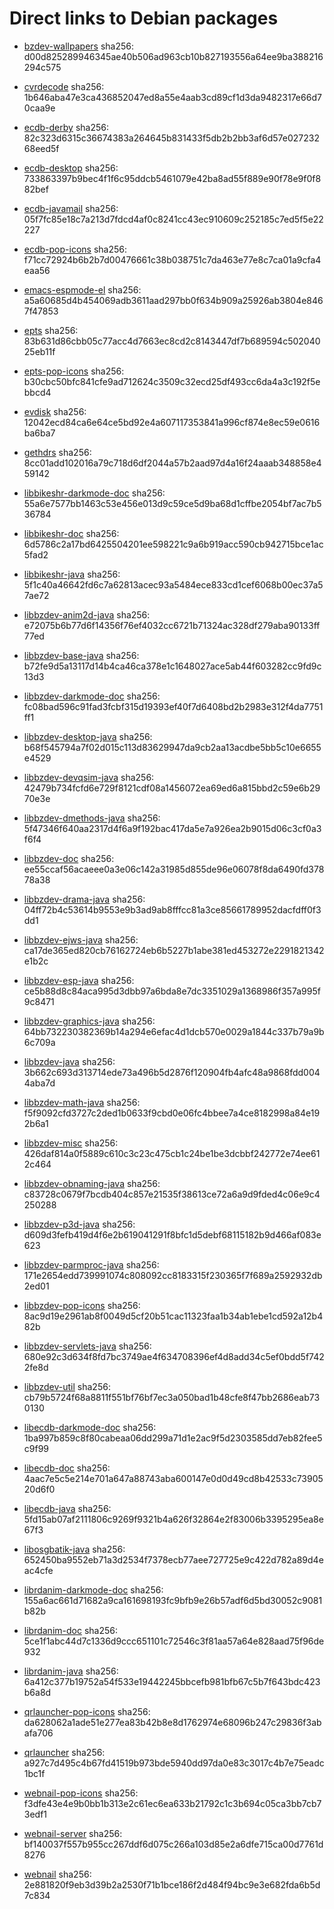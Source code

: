 # Direct links to Debian packages
 
  - [bzdev-wallpapers](./archive/pool/contrib/b/bzdev-wallpapers/bzdev-wallpapers_1.0.0_all.deb)
    sha256: d00d825289946345ae40b506ad963cb10b827193556a64ee9ba388216294c575
 
  - [cvrdecode](./archive/pool/contrib/c/cvrdecode/cvrdecode_1.4_all.deb)
    sha256: 1b646aba47e3ca436852047ed8a55e4aab3cd89cf1d3da9482317e66d70caa9e
 
  - [ecdb-derby](./archive/pool/contrib/e/ecdb-derby/ecdb-derby_0.1.8_all.deb)
    sha256: 82c323d6315c36674383a264645b831433f5db2b2bb3af6d57e02723268eed5f
 
  - [ecdb-desktop](./archive/pool/contrib/e/ecdb-desktop/ecdb-desktop_0.1.8_all.deb)
    sha256: 733863397b9bec4f1f6c95ddcb5461079e42ba8ad55f889e90f78e9f0f882bef
 
  - [ecdb-javamail](./archive/pool/contrib/e/ecdb-javamail/ecdb-javamail_0.1.7_all.deb)
    sha256: 05f7fc85e18c7a213d7fdcd4af0c8241cc43ec910609c252185c7ed5f5e22227
 
  - [ecdb-pop-icons](./archive/pool/contrib/e/ecdb-pop-icons/ecdb-pop-icons_0.1.8_all.deb)
    sha256: f71cc72924b6b2b7d00476661c38b038751c7da463e77e8c7ca01a9cfa4eaa56
 
  - [emacs-espmode-el](./archive/pool/contrib/e/emacs-espmode-el/emacs-espmode-el_1.1_all.deb)
    sha256: a5a60685d4b454069adb3611aad297bb0f634b909a25926ab3804e8467f47853
 
  - [epts](./archive/pool/contrib/e/epts/epts_1.1.36_all.deb)
    sha256: 83b631d86cbb05c77acc4d7663ec8cd2c8143447df7b689594c50204025eb11f
 
  - [epts-pop-icons](./archive/pool/contrib/e/epts-pop-icons/epts-pop-icons_1.1.36_all.deb)
    sha256: b30cbc50bfc841cfe9ad712624c3509c32ecd25df493cc6da4a3c192f5ebbcd4
 
  - [evdisk](./archive/pool/contrib/e/evdisk/evdisk_1.13.1_all.deb)
    sha256: 12042ecd84ca6e64ce5bd92e4a607117353841a996cf874e8ec59e0616ba6ba7
 
  - [gethdrs](./archive/pool/contrib/g/gethdrs/gethdrs_1.1.1_all.deb)
    sha256: 8cc01add102016a79c718d6df2044a57b2aad97d4a16f24aaab348858e459142
 
  - [libbikeshr-darkmode-doc](./archive/pool/contrib/libb/libbikeshr-darkmode-doc/libbikeshr-darkmode-doc_1.4.9_all.deb)
    sha256: 55a6e7577bb1463c53e456e013d9c59ce5d9ba68d1cffbe2054bf7ac7b536784
 
  - [libbikeshr-doc](./archive/pool/contrib/libb/libbikeshr-doc/libbikeshr-doc_1.4.9_all.deb)
    sha256: 6d5786c2a17bd6425504201ee598221c9a6b919acc590cb942715bce1ac5fad2
 
  - [libbikeshr-java](./archive/pool/contrib/libb/libbikeshr-java/libbikeshr-java_1.4.9_all.deb)
    sha256: 5f1c40a46642fd6c7a62813acec93a5484ece833cd1cef6068b00ec37a57ae72
 
  - [libbzdev-anim2d-java](./archive/pool/contrib/libb/libbzdev-anim2d-java/libbzdev-anim2d-java_2.1.116_all.deb)
    sha256: e72075b6b77d6f14356f76ef4032cc6721b71324ac328df279aba90133ff77ed
 
  - [libbzdev-base-java](./archive/pool/contrib/libb/libbzdev-base-java/libbzdev-base-java_2.1.116_all.deb)
    sha256: b72fe9d5a13117d14b4ca46ca378e1c1648027ace5ab44f603282cc9fd9c13d3
 
  - [libbzdev-darkmode-doc](./archive/pool/contrib/libb/libbzdev-darkmode-doc/libbzdev-darkmode-doc_2.1.116_all.deb)
    sha256: fc08bad596c91fad3fcbf315d19393ef40f7d6408bd2b2983e312f4da7751ff1
 
  - [libbzdev-desktop-java](./archive/pool/contrib/libb/libbzdev-desktop-java/libbzdev-desktop-java_2.1.116_all.deb)
    sha256: b68f545794a7f02d015c113d83629947da9cb2aa13acdbe5bb5c10e6655e4529
 
  - [libbzdev-devqsim-java](./archive/pool/contrib/libb/libbzdev-devqsim-java/libbzdev-devqsim-java_2.1.116_all.deb)
    sha256: 42479b734fcfd6e729f8121cdf08a1456072ea69ed6a815bbd2c59e6b2970e3e
 
  - [libbzdev-dmethods-java](./archive/pool/contrib/libb/libbzdev-dmethods-java/libbzdev-dmethods-java_2.1.116_all.deb)
    sha256: 5f47346f640aa2317d4f6a9f192bac417da5e7a926ea2b9015d06c3cf0a3f6f4
 
  - [libbzdev-doc](./archive/pool/contrib/libb/libbzdev-doc/libbzdev-doc_2.1.116_all.deb)
    sha256: ee55ccaf56acaeee0a3e06c142a31985d855de96e06078f8da6490fd37878a38
 
  - [libbzdev-drama-java](./archive/pool/contrib/libb/libbzdev-drama-java/libbzdev-drama-java_2.1.116_all.deb)
    sha256: 04ff72b4c53614b9553e9b3ad9ab8fffcc81a3ce85661789952dacfdff0f3dd1
 
  - [libbzdev-ejws-java](./archive/pool/contrib/libb/libbzdev-ejws-java/libbzdev-ejws-java_2.1.116_all.deb)
    sha256: ca17de365ed820cb76162724eb6b5227b1abe381ed453272e2291821342e1b2c
 
  - [libbzdev-esp-java](./archive/pool/contrib/libb/libbzdev-esp-java/libbzdev-esp-java_2.1.116_all.deb)
    sha256: ce5b88d8c84aca995d3dbb97a6bda8e7dc3351029a1368986f357a995f9c8471
 
  - [libbzdev-graphics-java](./archive/pool/contrib/libb/libbzdev-graphics-java/libbzdev-graphics-java_2.1.116_all.deb)
    sha256: 64bb732230382369b14a294e6efac4d1dcb570e0029a1844c337b79a9b6c709a
 
  - [libbzdev-java](./archive/pool/contrib/libb/libbzdev-java/libbzdev-java_2.1.116_all.deb)
    sha256: 3b662c693d313714ede73a496b5d2876f120904fb4afc48a9868fdd0044aba7d
 
  - [libbzdev-math-java](./archive/pool/contrib/libb/libbzdev-math-java/libbzdev-math-java_2.1.116_all.deb)
    sha256: f5f9092cfd3727c2ded1b0633f9cbd0e06fc4bbee7a4ce8182998a84e192b6a1
 
  - [libbzdev-misc](./archive/pool/contrib/libb/libbzdev-misc/libbzdev-misc_2.1.116_all.deb)
    sha256: 426daf814a0f5889c610c3c23c475cb1c24be1be3dcbbf242772e74ee612c464
 
  - [libbzdev-obnaming-java](./archive/pool/contrib/libb/libbzdev-obnaming-java/libbzdev-obnaming-java_2.1.116_all.deb)
    sha256: c83728c0679f7bcdb404c857e21535f38613ce72a6a9d9fded4c06e9c4250288
 
  - [libbzdev-p3d-java](./archive/pool/contrib/libb/libbzdev-p3d-java/libbzdev-p3d-java_2.1.116_all.deb)
    sha256: d609d3fefb419d4f6e2b619041291f8bfc1d5debf68115182b9d466af083e623
 
  - [libbzdev-parmproc-java](./archive/pool/contrib/libb/libbzdev-parmproc-java/libbzdev-parmproc-java_2.1.116_all.deb)
    sha256: 171e2654edd739991074c808092cc8183315f230365f7f689a2592932db2ed01
 
  - [libbzdev-pop-icons](./archive/pool/contrib/libb/libbzdev-pop-icons/libbzdev-pop-icons_2.1.116_all.deb)
    sha256: 8ac9d19e2961ab8f0049d5cf20b51cac11323faa1b34ab1ebe1cd592a12b482b
 
  - [libbzdev-servlets-java](./archive/pool/contrib/libb/libbzdev-servlets-java/libbzdev-servlets-java_2.1.116_all.deb)
    sha256: 680e92c3d634f8fd7bc3749ae4f634708396ef4d8add34c5ef0bdd5f7422fe8d
 
  - [libbzdev-util](./archive/pool/contrib/libb/libbzdev-util/libbzdev-util_2.1.116_all.deb)
    sha256: cb79b5724f68a8811f551bf76bf7ec3a050bad1b48cfe8f47bb2686eab730130
 
  - [libecdb-darkmode-doc](./archive/pool/contrib/libe/libecdb-darkmode-doc/libecdb-darkmode-doc_0.1.7_all.deb)
    sha256: 1ba997b859c8f80cabeaa06dd299a71d1e2ac9f5d2303585dd7eb82fee5c9f99
 
  - [libecdb-doc](./archive/pool/contrib/libe/libecdb-doc/libecdb-doc_0.1.7_all.deb)
    sha256: 4aac7e5c5e214e701a647a88743aba600147e0d0d49cd8b42533c7390520d6f0
 
  - [libecdb-java](./archive/pool/contrib/libe/libecdb-java/libecdb-java_0.1.7_all.deb)
    sha256: 5fd15ab07af2111806c9269f9321b4a626f32864e2f83006b3395295ea8e67f3
 
  - [libosgbatik-java](./archive/pool/contrib/libo/libosgbatik-java/libosgbatik-java_0.4.2_all.deb)
    sha256: 652450ba9552eb71a3d2534f7378ecb77aee727725e9c422d782a89d4eac4cfe
 
  - [librdanim-darkmode-doc](./archive/pool/contrib/libr/librdanim-darkmode-doc/librdanim-darkmode-doc_1.4.13_all.deb)
    sha256: 155a6ac661d71682a9ca161698193fc9bfb9e26b57adf6d5bd30052c9081b82b
 
  - [librdanim-doc](./archive/pool/contrib/libr/librdanim-doc/librdanim-doc_1.4.13_all.deb)
    sha256: 5ce1f1abc44d7c1336d9ccc651101c72546c3f81aa57a64e828aad75f96de932
 
  - [librdanim-java](./archive/pool/contrib/libr/librdanim-java/librdanim-java_1.4.13_all.deb)
    sha256: 6a412c377b19752a54f533e19442245bbcefb981bfb67c5b7f643bdc423b6a8d
 
  - [qrlauncher-pop-icons](./archive/pool/contrib/q/qrlauncher-pop-icons/qrlauncher-pop-icons_1.14_all.deb)
    sha256: da628062a1ade51e277ea83b42b8e8d1762974e68096b247c29836f3abafa706
 
  - [qrlauncher](./archive/pool/contrib/q/qrlauncher/qrlauncher_1.14_all.deb)
    sha256: a927c7d495c4b67fd41519b973bde5940dd97da0e83c3017c4b7e75eadc1bc1f
 
  - [webnail-pop-icons](./archive/pool/contrib/w/webnail-pop-icons/webnail-pop-icons_1.6.28_all.deb)
    sha256: f3dfe43e4e9b0bb1b313e2c61ec6ea633b21792c1c3b694c05ca3bb7cb73edf1
 
  - [webnail-server](./archive/pool/contrib/w/webnail-server/webnail-server_1.6.28_all.deb)
    sha256: bf140037f557b955cc267ddf6d075c266a103d85e2a6dfe715ca00d7761d8276
 
  - [webnail](./archive/pool/contrib/w/webnail/webnail_1.6.28_all.deb)
    sha256: 2e881820f9eb3d39b2a2530f71b1bce186f2d484f94bc9e3e682fda6b5d7c834
